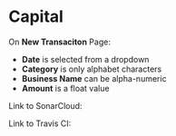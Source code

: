 # Capital

On **New Transaciton** Page: <br>
   * **Date** is selected from a dropdown<br>
   * **Category** is only alphabet characters<br>
   * **Business Name** can be alpha-numeric<br>
   * **Amount** is a float value<br>




Link to SonarCloud:




Link to Travis CI:




